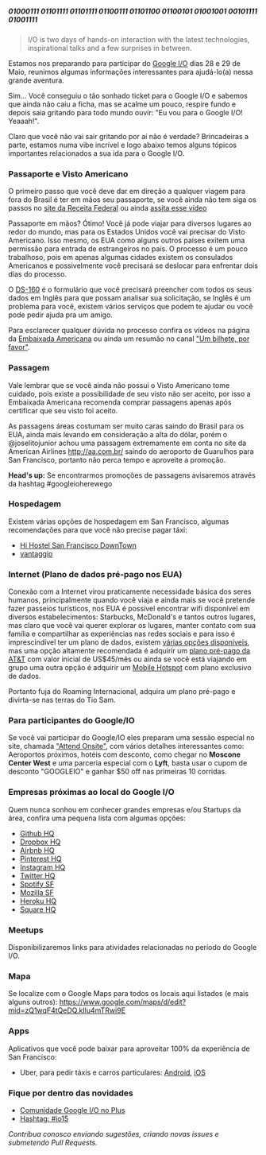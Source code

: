##### 01000111 01101111 01101111 01100111 01101100 01100101  01001001 00101111 01001111 

> I/O is two days of hands-on interaction with the latest technologies, inspirational talks and a few surprises in between.

Estamos nos preparando para participar do [Google I/O](https://events.google.com/io2015) dias 28 e 29 de Maio, reunimos algumas informações interessantes para ajudá-lo(a) nessa grande aventura.

Sim... Você conseguiu o tão sonhado ticket para o Google I/O e sabemos que ainda não caiu a ficha, mas se acalme um pouco, respire fundo e depois saia gritando para todo mundo ouvir: "Eu vou para o Google I/O! Yeaaah!".

Claro que você não vai sair gritando por aí não é verdade? Brincadeiras a parte, estamos numa vibe incrível e logo abaixo temos alguns tópicos importantes relacionados a sua ida para o Google I/O.

### Passaporte e Visto Americano

O primeiro passo que você deve dar em direção a qualquer viagem para fora do Brasil é ter em mãos seu passaporte, se você ainda não tem siga os passos no [site da Receita Federal](http://www.dpf.gov.br/servicos/passaporte/passaporte) ou ainda [assita esse vídeo](https://www.youtube.com/watch?v=4zJo8ZjIYP8)

Passaporte em mãos? Ótimo! Você já pode viajar para diversos lugares ao redor do mundo, mas para os Estados Unidos você vai precisar do Visto Americano. Isso mesmo, os EUA como alguns outros países exitem uma permissão para entrada de estrangeiros no país. O processo é um pouco trabalhoso, pois em apenas algumas cidades existem os consulados Americanos e possivelmente você precisará se deslocar para enfrentar dois dias do processo.

O [DS-160](https://ceac.state.gov/genniv) é o formulário que você precisará preencher com todos os seus dados em Inglês para que possam analisar sua solicitação, se Inglês é um problema para você, existem vários serviços que podem te ajudar ou você pode pedir ajuda pra um amigo.

Para esclarecer qualquer dúvida no processo confira os vídeos na página da [Embaixada Americana](http://portuguese.brazil.usembassy.gov/visavideos.html) ou ainda um resumão no canal ["Um bilhete, por favor"](https://www.youtube.com/watch?v=8BBak2uIW6M).

### Passagem
Vale lembrar que se você ainda não possui o Visto Americano tome cuidado, pois existe a possibilidade de seu visto não ser aceito, por isso a Embaixada Americana recomenda comprar passagens apenas após certificar que seu visto foi aceito.

As passagens áreas costumam ser muito caras saindo do Brasil para os EUA, ainda mais levando em consideração a alta do dólar, porém o @joselitojunior achou uma passagem extremamente em conta no site da American Airlines http://aa.com.br/ saindo do aeroporto de Guarulhos para San Francisco, portanto não perca tempo e aproveite a promoção.

**Head's up:** Se encontrarmos promoções de passagens avisaremos através da hashtag #googleioherewego

### Hospedagem
Existem várias opções de hospedagem em San Francisco, algumas recomendações para que você não precise pagar táxi:

* [Hi Hostel San Francisco DownTown](http://www.sfhostels.org/downtown)
* [vantaggio](http://www.vantaggiosuites.com/sf-turk.html)

### Internet (Plano de dados pré-pago nos EUA)
Conexão com a Internet virou praticamente necessidade básica dos seres humanos, principalmente quando você viaja e ainda mais se você pretende fazer passeios turísticos, nos EUA é possível encontrar wifi disponível em diversos estabelecimentos: Starbucks, McDonald's e tantos outros lugares, mas claro que você vai querer explorar os lugares, manter contato com sua família e compartilhar as experiências nas redes sociais e para isso é imprescindível ter um plano de dados, existem [várias opções disponíveis](http://www.tudocelular.com/planos/noticias/n48223/Como-fugir-do-roaming-internacional-e-economizar-muito-dinheiro-em-uma-viagem.html), mas uma opção altamente recomendada é adquirir um [plano pré-pago da AT&T](http://www.att.com/shop/wireless/plans/prepaidplans.html) com valor inicial de US$45/mês ou ainda se você está viajando em grupo uma outra opção é adquirir um [Mobile Hotspot](http://www.att.com/att/gophone-mobile-hotspot/en/index.html) com plano exclusivo de dados.

Portanto fuja do Roaming Internacional, adquira um plano pré-pago e divirta-se nas terras do Tio Sam.

### Para participantes do Google/IO
Se você vai participar do Google/IO eles preparam uma sessão especial no site, chamada ["Attend Onsite"](https://events.google.com/io2015/onsite), com vários detalhes interessantes como: Aeroportos próximos, hotéis com desconto, como chegar no **Moscone Center West** e uma parceria especial com o **Lyft**, basta usar o cupom de desconto "GOOGLEIO" e ganhar $50 off nas primeiras 10 corridas.

### Empresas próximas ao local do Google I/O
Quem nunca sonhou em conhecer grandes empresas e/ou Startups da área, confira uma pequena lista com algumas opções:

* [Github HQ](https://foursquare.com/v/github-hq-30/50f75cc0e4b07201af25590d)
* [Dropbox HQ](https://foursquare.com/v/dropbox-hq/4f3970aee4b08f009b927739)
* [Airbnb HQ](https://foursquare.com/v/airbnb-hq/51c7e853abd8cf897278ef48)
* [Pinterest HQ](https://foursquare.com/v/pinterest/4ff9b470e4b0cc077f08fbe7)
* [Instagram HQ](https://foursquare.com/v/instagram-hq/4cf57c75eb096ea87c37c048)
* [Twitter HQ](https://foursquare.com/v/twitter-hq/4ee0ecde29c2c6e332924109)
* [Spotify SF](https://foursquare.com/v/spotify-sf/4f35a7f9e4b0a1f194ee06d9)
* [Mozilla SF](https://foursquare.com/v/mozilla-san-francisco/4e1c9853c65bc4a776bc60dc)
* [Heroku HQ](https://foursquare.com/v/heroku/4b07537df964a5200afc22e3)
* [Square HQ](https://foursquare.com/v/square-hq/4b042837f964a520ad5122e3)

### Meetups

Disponibilizaremos links para atividades relacionadas no período do Google I/O.

### Mapa
Se localize com o Google Maps para todos os locais aqui listados (e mais alguns outros): https://www.google.com/maps/d/edit?mid=zQ1wqF4tQeDQ.kIlu4mTRwi9E

### Apps
Aplicativos que você pode baixar para aproveitar 100% da experiência de San Francisco:
* Uber, para pedir táxis e carros particulares: [Android](https://play.google.com/store/apps/details?id=com.ubercab), [iOS](https://itunes.apple.com/br/app/uber/id368677368?mt=8)

### Fique por dentro das novidades

* [Comunidade Google I/O no Plus](https://plus.google.com/u/0/communities/105113874753230740413)
* [Hashtag: #io15](https://twitter.com/search?q=%23io5)

*Contribua conosco enviando sugestões, criando novas issues e submetendo Pull Requests.*
